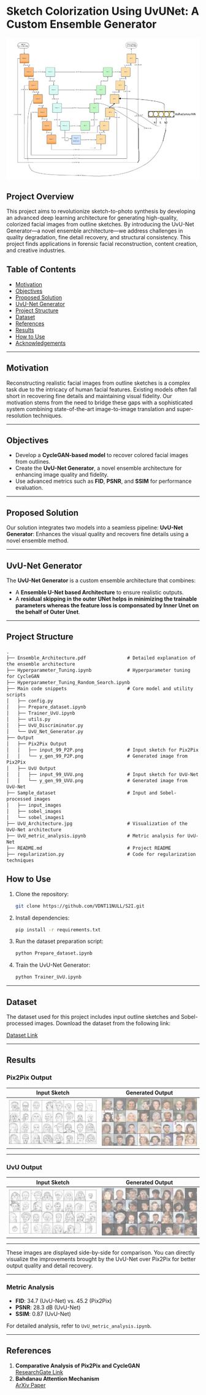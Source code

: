 
# Sketch Colorization Using UvUNet: A Custom Ensemble Generator

![UvU Architecture](UvU_Architecture.jpg)

## Project Overview
This project aims to revolutionize sketch-to-photo synthesis by developing an advanced deep learning architecture for generating high-quality, colorized facial images from outline sketches. By introducing the UvU-Net Generator—a novel ensemble architecture—we address challenges in quality degradation, fine detail recovery, and structural consistency. This project finds applications in forensic facial reconstruction, content creation, and creative industries.

## Table of Contents
- [Motivation](#motivation)
- [Objectives](#objectives)
- [Proposed Solution](#proposed-solution)
- [UvU-Net Generator](#uvu-net-generator)
- [Project Structure](#project-structure)
- [Dataset](#dataset)
- [References](#references)
- [Results](#results)
- [How to Use](#how-to-use)
- [Acknowledgements](#acknowledgements)

---

## Motivation
Reconstructing realistic facial images from outline sketches is a complex task due to the intricacy of human facial features. Existing models often fall short in recovering fine details and maintaining visual fidelity. Our motivation stems from the need to bridge these gaps with a sophisticated system combining state-of-the-art image-to-image translation and super-resolution techniques.

---

## Objectives
- Develop a **CycleGAN-based model** to recover colored facial images from outlines.
- Create the **UvU-Net Generator**, a novel ensemble architecture for enhancing image quality and fidelity.
- Use advanced metrics such as **FID**, **PSNR**, and **SSIM** for performance evaluation.

---

## Proposed Solution
Our solution integrates two models into a seamless pipeline:
**UvU-Net Generator**: Enhances the visual quality and recovers fine details using a novel ensemble method.

---

## UvU-Net Generator
The **UvU-Net Generator** is a custom ensemble architecture that combines:
- A **Ensemble U-Net based Architecture** to ensure realistic outputs.
- A **residual skipping in the outer UNet helps in minimizing the trainable parameters whereas the feature loss is componsated by Inner Unet on the behalf of Outer Unet**.

---

## Project Structure
```plaintext
.
├── Ensemble_Architecture.pdf               # Detailed explanation of the ensemble architecture
├── Hyperparameter_Tuning.ipynb             # Hyperparameter tuning for CycleGAN
├── Hyperparameter_Tuning_Random_Search.ipynb
├── Main code snippets                      # Core model and utility scripts
│   ├── config.py
│   ├── Prepare_dataset.ipynb
│   ├── Trainer_UvU.ipynb
│   ├── utils.py
│   ├── UvU_Discriminator.py
│   └── UvU_Net_Generator.py
├── Output
│   ├── Pix2Pix Output
│   │   ├── input_99_P2P.png                # Input sketch for Pix2Pix
│   │   └── y_gen_99_P2P.png                # Generated image from Pix2Pix
│   ├── UvU Output
│   │   ├── input_99_UVU.png                # Input sketch for UvU-Net
│   │   └── y_gen_99_UVU.png                # Generated image from UvU-Net
├── Sample_dataset                          # Input and Sobel-processed images
│   ├── input_images
│   ├── sobel_images
│   └── sobel_images1
├── UvU_Architecture.jpg                    # Visualization of the UvU-Net architecture
├── UvU_metric_analysis.ipynb               # Metric analysis for UvU-Net
├── README.md                               # Project README
├── regularization.py                       # Code for regularization techniques
```

## How to Use
1. Clone the repository:
   ```bash
   git clone https://github.com/VDNT11NULL/S2I.git
   ```
2. Install dependencies:
   ```bash
   pip install -r requirements.txt
   ```
3. Run the dataset preparation script:
   ```bash
   python Prepare_dataset.ipynb
   ```
4. Train the UvU-Net Generator:
   ```bash
   python Trainer_UvU.ipynb
   ```
---

## Dataset
The dataset used for this project includes input outline sketches and Sobel-processed images. Download the dataset from the following link:

[Dataset Link](https://drive.google.com/drive/folders/1-1KDpR3jGcd_21KgtmKCnDXiuc_W8NgP?usp=sharing)

---

## Results

### Pix2Pix Output
| **Input Sketch**                     | **Generated Output**                |
|--------------------------------------|--------------------------------------|
| ![Pix2Pix Input](Output/Pix2Pix%20Output/input_99_P2P.png) | ![Pix2Pix Output](Output/Pix2Pix%20Output/y_gen_99_P2P.png) |

---

### UvU Output
| **Input Sketch**                     | **Generated Output**                |
|--------------------------------------|--------------------------------------|
| ![UvU Input](Output/UvU%20Output/input_99_UVU.png) | ![UvU Output](Output/UvU%20Output/y_gen_99_UVU.png) |

---


These images are displayed side-by-side for comparison. You can directly visualize the improvements brought by the UvU-Net over Pix2Pix for better output quality and detail recovery.  

---

### Metric Analysis
- **FID**: 34.7 (UvU-Net) vs. 45.2 (Pix2Pix)
- **PSNR**: 28.3 dB (UvU-Net)
- **SSIM**: 0.87 (UvU-Net)

For detailed analysis, refer to `UvU_metric_analysis.ipynb`.

---

## References
1. **Comparative Analysis of Pix2Pix and CycleGAN**  
   [ResearchGate Link](https://www.researchgate.net/publication/357301765_Comparison_and_Analysis_of_Image-to-Image_Generative_Adversarial_Networks_A_Survey)
2. **Bahdanau Attention Mechanism**  
   [ArXiv Paper](https://arxiv.org/abs/1409.0473)
